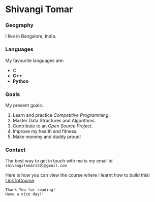 # Shivangi Tomar

### Geography

I live in Bangalore, India.


### Languages

My favourite languages are:

- C
- **C++**
- **Python**


### Goals

My present goals:
 
1. Learn and practice *Competitive Programming*.
2. Master Data Structures and Algorithms.
3. Contribute to an *Open Source Project*.
4. Improve my health and fitness.
5. Make mommy and daddy proud!


### Contact

The best way to get in touch with me is my email id `shivangitomar1301@gmail.com`



Here is how you can view the course where I learnt how to build this!  [LinkToCourse](https://www.coursera.org/learn/unix/home/welcome).

```
Thank You for reading!
Have a nice day!!
```

